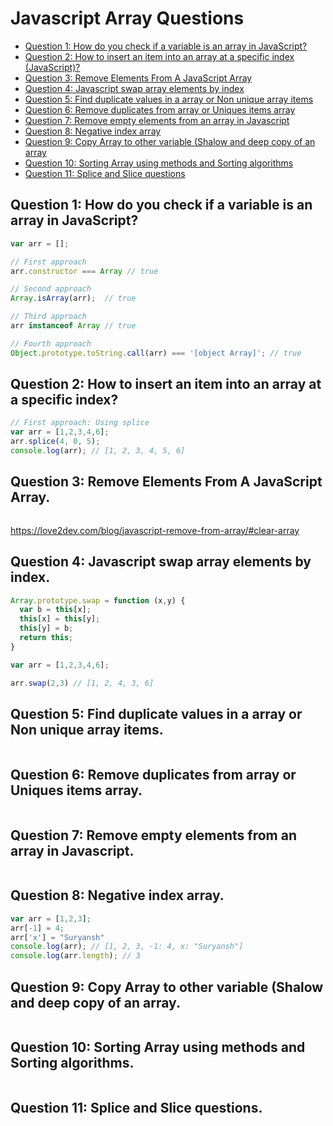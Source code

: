 # Javascript Array Questions

- [Question 1: How do you check if a variable is an array in JavaScript?](#abc)
- [Question 2: How to insert an item into an array at a specific index (JavaScript)?](#abc)
- [Question 3: Remove Elements From A JavaScript Array](#abc)
- [Question 4: Javascript swap array elements by index](#abc)
- [Question 5: Find duplicate values in a array or Non unique array items](#abc)
- [Question 6: Remove duplicates from array or Uniques items array](#abc)
- [Question 7: Remove empty elements from an array in Javascript](#abc)
- [Question 8: Negative index array](#abc)
- [Question 9: Copy Array to other variable (Shalow and deep copy of an array](#abc)
- [Question 10: Sorting Array using methods and Sorting algorithms](#abc)
- [Question 11: Splice and Slice questions](#abc)

## Question 1: How do you check if a variable is an array in JavaScript?

```javascript
var arr = [];

// First approach
arr.constructor === Array // true

// Second approach
Array.isArray(arr);  // true

// Third approach
arr instanceof Array // true

// Fourth approach
Object.prototype.toString.call(arr) === '[object Array]'; // true
```

## Question 2: How to insert an item into an array at a specific index?

```javascript
// First approach: Using splice
var arr = [1,2,3,4,6];
arr.splice(4, 0, 5);
console.log(arr); // [1, 2, 3, 4, 5, 6]
```

## Question 3: Remove Elements From A JavaScript Array.

```javascript

```
https://love2dev.com/blog/javascript-remove-from-array/#clear-array

## Question 4: Javascript swap array elements by index.

```javascript
Array.prototype.swap = function (x,y) {
  var b = this[x];
  this[x] = this[y];
  this[y] = b;
  return this;
}

var arr = [1,2,3,4,6];

arr.swap(2,3) // [1, 2, 4, 3, 6]
```

## Question 5: Find duplicate values in a array or Non unique array items.

```javascript

```

## Question 6: Remove duplicates from array or Uniques items array.

```javascript

```

## Question 7: Remove empty elements from an array in Javascript.

```javascript

```

## Question 8: Negative index array.

```javascript
var arr = [1,2,3];
arr[-1] = 4;
arr['x'] = "Suryansh"
console.log(arr); // [1, 2, 3, -1: 4, x: "Suryansh"]
console.log(arr.length); // 3
```

## Question 9: Copy Array to other variable (Shalow and deep copy of an array.

```javascript

```

## Question 10: Sorting Array using methods and Sorting algorithms.

```javascript

```

## Question 11: Splice and Slice questions.

```javascript

```
